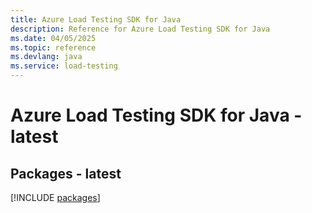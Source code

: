```yaml
---
title: Azure Load Testing SDK for Java
description: Reference for Azure Load Testing SDK for Java
ms.date: 04/05/2025
ms.topic: reference
ms.devlang: java
ms.service: load-testing
---
```

# Azure Load Testing SDK for Java - latest
## Packages - latest
[!INCLUDE [packages](load-testing-index.md)]